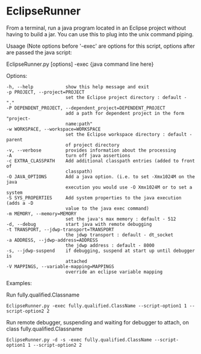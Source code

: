 EclipseRunner
=============

From a terminal, run a java program located in an Eclipse project without having 
to build a jar.  You can use this to plug into the unix command piping.


  Usaage (Note options before '-exec' are options for this script, options after 
  are passed the java script:
  
  EclipseRunner.py [options] -exec {java command line here}

  Options:
  
    -h, --help            show this help message and exit
    -p PROJECT, --project=PROJECT
                          set the Eclipse project directory : default - "."
    -P DEPENDENT_PROJECT, --dependent_project=DEPENDENT_PROJECT
                          add a path for dependent project in the form "project-
                          name:path"
    -w WORKSPACE, --workspace=WORKSPACE
                          set the Eclipse workspace directory : default - parent
                          of project directory
    -v, --verbose         provides information about the processing
    -A                    turn off java assertions
    -c EXTRA_CLASSPATH    Add additional classpath entries (added to front of
                          classpath)
    -O JAVA_OPTIONS       Add a java option. (i.e. to set -Xmx1024M on the java
                          execution you would use -O Xmx1024M or to set a system
    -S SYS_PROPERTIES     Add system properties to the java execution (adds a -D
                          value to the java exec command)
    -m MEMORY, --memory=MEMORY
                          set the java's max memory : default - 512
    -d, --debug           start java with remote debugging
    -t TRANSPORT, --jdwp-transport=TRANSPORT
                          the jdwp transport : default - dt_socket
    -a ADDRESS, --jdwp-address=ADDRESS
                          the jdwp address : default - 8000
    -s, --jdwp-suspend    if debugging, suspend at start up until debugger is
                          attached
    -V MAPPINGS, --variable-mapping=MAPPINGS
                          override an eclipse variable mapping

  
  Examples: 
  
  Run fully.qualified.Classname
  
    EclipseRunner.py -exec fully.qualified.ClassName --script-option1 1 --script-option2 2
    
  Run remote debugger, suspending and waiting for debugger to attach, on class fully.qualified.Classname

    EclipseRunner.py -d -s -exec fully.qualified.ClassName --script-option1 1 --script-option2 2
    
  


